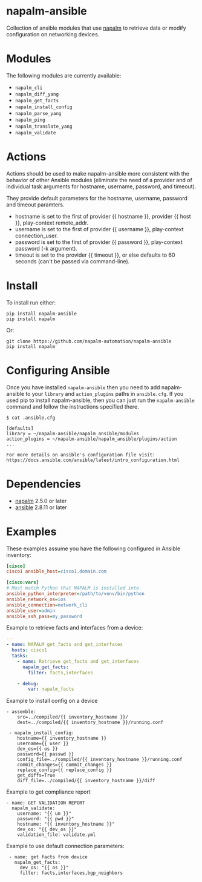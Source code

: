 # napalm-ansible

Collection of ansible modules that use [napalm](https://github.com/napalm-automation/napalm) to retrieve data or modify configuration on networking devices.

Modules
=======

The following modules are currently available:

- ``napalm_cli``
- ``napalm_diff_yang``
- ``napalm_get_facts``
- ``napalm_install_config``
- ``napalm_parse_yang``
- ``napalm_ping``
- ``napalm_translate_yang``
- ``napalm_validate``

Actions
=======

Actions should be used to make napalm-ansible more consistent with the behavior of other Ansible modules (eliminate the need of a provider and of individual task arguments for hostname, username, password, and timeout).

They provide default parameters for the hostname, username, password and timeout paramters.
* hostname is set to the first of provider {{ hostname }}, provider {{ host }}, play-context remote_addr.
* username is set to the first of provider {{ username }}, play-context connection_user.
* password is set to the first of provider {{ password }}, play-context password (-k argument).
* timeout is set to the provider {{ timeout }}, or else defaults to 60 seconds (can't be passed via command-line).

Install
=======

To install run either:

```
pip install napalm-ansible
pip install napalm
```

Or:

```
git clone https://github.com/napalm-automation/napalm-ansible
pip install napalm
```

Configuring Ansible
===================

Once you have installed ``napalm-ansible`` then you need to add napalm-ansible to your ``library`` and ``action_plugins`` paths in ``ansible.cfg``. If you used pip to install napalm-ansible, then you can just run the ``napalm-ansible`` command and follow the instructions specified there.

```
$ cat .ansible.cfg

[defaults]
library = ~/napalm-ansible/napalm_ansible/modules
action_plugins = ~/napalm-ansible/napalm_ansible/plugins/action
...

For more details on ansible's configuration file visit:
https://docs.ansible.com/ansible/latest/intro_configuration.html
```

Dependencies
=======
* [napalm](https://github.com/napalm-automation/napalm) 2.5.0 or later
* [ansible](https://github.com/ansible/ansible) 2.8.11 or later


Examples
=======

These examples assume you have the following configured in Ansible inventory:

```INI
[cisco]
cisco1 ansible_host=cisco1.domain.com

[cisco:vars]
# Must match Python that NAPALM is installed into.
ansible_python_interpreter=/path/to/venv/bin/python
ansible_network_os=ios
ansible_connection=network_cli
ansible_user=admin
ansible_ssh_pass=my_password
```

Example to retrieve facts and interfaces from a device:

```YAML
---
- name: NAPALM get_facts and get_interfaces
  hosts: cisco1
  tasks:
    - name: Retrieve get_facts and get_interfaces
      napalm_get_facts:
        filter: facts,interfaces

    - debug:
        var: napalm_facts
```

Example to install config on a device

```
- assemble:
    src=../compiled/{{ inventory_hostname }}/
    dest=../compiled/{{ inventory_hostname }}/running.conf

 - napalm_install_config:
    hostname={{ inventory_hostname }}
    username={{ user }}
    dev_os={{ os }}
    password={{ passwd }}
    config_file=../compiled/{{ inventory_hostname }}/running.conf
    commit_changes={{ commit_changes }}
    replace_config={{ replace_config }}
    get_diffs=True
    diff_file=../compiled/{{ inventory_hostname }}/diff
```

Example to get compliance report
```
- name: GET VALIDATION REPORT
  napalm_validate:
    username: "{{ un }}"
    password: "{{ pwd }}"
    hostname: "{{ inventory_hostname }}"
    dev_os: "{{ dev_os }}"
    validation_file: validate.yml
```

Example to use default connection parameters:
```
 - name: get facts from device
   napalm_get_facts:
     dev_os: "{{ os }}"
     filter: facts,interfaces,bgp_neighbors
```
